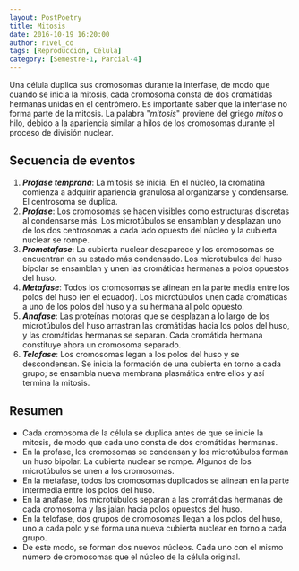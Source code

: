 ```yaml
---
layout: PostPoetry
title: Mitosis
date: 2016-10-19 16:20:00
author: rivel_co
tags: [Reproducción, Célula]
category: [Semestre-1, Parcial-4]
---
```


Una célula duplica sus cromosomas durante la interfase, de modo que cuando se inicia la mitosis, cada cromosoma consta de dos cromátidas hermanas unidas en el centrómero. Es importante saber que la interfase no forma parte de la mitosis. La palabra "*mitosis*" proviene del griego *mitos* o hilo, debido a la apariencia similar a hilos de los cromosomas durante el proceso de división nuclear.

## Secuencia de eventos

1. ***Profase temprana***: La mitosis se inicia. En el núcleo, la cromatina comienza a adquirir apariencia granulosa al organizarse y condensarse. El centrosoma se duplica.
2. ***Profase***: Los cromosomas se hacen visibles como estructuras discretas al condensarse más. Los microtúbulos se ensamblan y desplazan uno de los dos centrosomas a cada lado opuesto del núcleo y la cubierta nuclear se rompe.
3. ***Prometafase***: La cubierta nuclear desaparece y los cromosomas se encuentran en su estado más condensado. Los microtúbulos del huso bipolar se ensamblan y unen las cromátidas hermanas a polos opuestos del huso.
4. ***Metafase***: Todos los cromosomas se alinean en la parte media entre los polos del huso (en el ecuador). Los microtúbulos unen cada cromátidas a uno de los polos del huso y a su hermana al polo opuesto.
5. ***Anafase***: Las proteínas motoras que se desplazan a lo largo de los microtúbulos del huso arrastran las cromátidas hacia los polos del huso, y las cromátidas hermanas se separan. Cada cromátida hermana constituye ahora un cromosoma separado.
6. ***Telofase***: Los cromosomas legan a los polos del huso y se descondensan. Se inicia la formación de una cubierta en torno a cada grupo; se ensambla nueva membrana plasmática entre ellos y así termina la mitosis.

## Resumen

- Cada cromosoma de la célula se duplica antes de que se inicie la mitosis, de modo que cada uno consta de dos cromátidas hermanas.
- En la profase, los cromosomas se condensan y los microtúbulos forman un huso bipolar. La cubierta nuclear se rompe. Algunos de los microtúbulos se unen a los cromosomas.
- En la metafase, todos los cromosomas duplicados se alinean en la parte intermedia entre los polos del huso.
- En la anafase, los microtúbulos separan a las cromátidas hermanas de cada cromosoma y las jalan hacia polos opuestos del huso.
- En la telofase, dos grupos de cromosomas llegan a los polos del huso, uno a cada polo y se forma una nueva cubierta nuclear en torno a cada grupo.
- De este modo, se forman dos nuevos núcleos. Cada uno con el mismo número de cromosomas que el núcleo de la célula original.